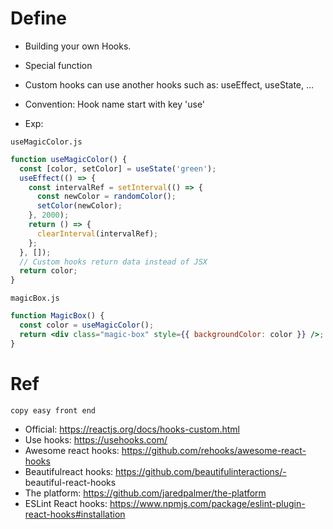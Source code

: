 # Define

- Building your own Hooks.
- Special function
- Custom hooks can use another hooks such as: useEffect, useState, ...
- Convention: Hook name start with key 'use'

- Exp:

`useMagicColor.js`

```jsx
function useMagicColor() {
  const [color, setColor] = useState('green');
  useEffect(() => {
    const intervalRef = setInterval(() => {
      const newColor = randomColor();
      setColor(newColor);
    }, 2000);
    return () => {
      clearInterval(intervalRef);
    };
  }, []);
  // Custom hooks return data instead of JSX
  return color;
}
```

`magicBox.js`

```jsx
function MagicBox() {
  const color = useMagicColor();
  return <div class="magic-box" style={{ backgroundColor: color }} />;
}
```

# Ref

`copy easy front end`

- Official: https://reactjs.org/docs/hooks-custom.html
- Use hooks: https://usehooks.com/
- Awesome react hooks: https://github.com/rehooks/awesome-react-hooks
- Beautifulreact hooks: https://github.com/beautifulinteractions/- beautiful-react-hooks
- The platform: https://github.com/jaredpalmer/the-platform
- ESLint React hooks: https://www.npmjs.com/package/eslint-plugin-react-hooks#installation
